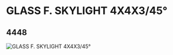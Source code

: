 # GLASS F. SKYLIGHT 4X4X3/45°
## 4448
![GLASS F. SKYLIGHT 4X4X3/45°](https://lc-www-live-s.legocdn.com/media/bricks/5/2/4270297.jpg)